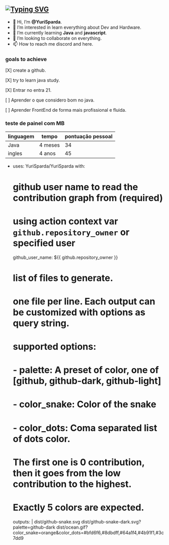 [![Typing SVG](https://readme-typing-svg.herokuapp.com/?lines=Hello+World;My+name+is+yuri;I'm+here+to+learn)](https://git.io/typing-svg)
---
- 👋 Hi, I’m **@YuriSparda**.
- 👀 I’m interested in learn everything about Dev and Hardware.
- 🌱 I’m currently learning **Java** and **javascript**.
- 💞️ I’m looking to collaborate on everything. 
- 📫 How to reach me discord and here.

### goals to achieve
[X] create a github.

[X] try to learn java study.

[X] Entrar no entra 21.

[ ] Aprender o que considero bom no java.

[ ] Aprender FrontEnd de forma mais profissional e fluida.


### teste de painel com MB
linguagem|tempo|pontuação pessoal
---|---|---
Java|4 meses|34
ingles|4 anos|45
<end>

<!---
YuriSparda/YuriSparda is a ✨ special ✨ repository because its `presentation.md` (this file) appears on your GitHub profile.
You can click the Preview link to take a look at your changes.
--->

- uses: YuriSparda/YuriSparda
  with:
    # github user name to read the contribution graph from (**required**)
    # using action context var `github.repository_owner` or specified user
    github_user_name: ${{ github.repository_owner }}

    # list of files to generate.
    # one file per line. Each output can be customized with options as query string.
    #
    #  supported options:
    #  - palette:     A preset of color, one of [github, github-dark, github-light]
    #  - color_snake: Color of the snake
    #  - color_dots:  Coma separated list of dots color.
    #                 The first one is 0 contribution, then it goes from the low contribution to the highest.
    #                 Exactly 5 colors are expected.
    outputs: |
      dist/github-snake.svg
      dist/github-snake-dark.svg?palette=github-dark
      dist/ocean.gif?color_snake=orange&color_dots=#bfd6f6,#8dbdff,#64a1f4,#4b91f1,#3c7dd9
